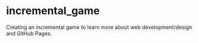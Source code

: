 # incremental_game
Creating an incremental game to learn more about web development/design and GitHub Pages.
